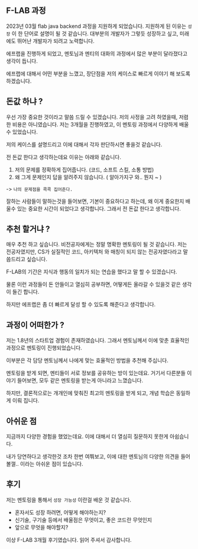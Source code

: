 
## F-LAB 과정
2023년 03월 flab java backend 과정을 지원하게 되었습니다.
지원하게 된 이유는 `성장` 이 한 단어로 설명이 될 것 같습니다.
대부분의 개발자가 그렇듯 성장하고 싶고, 미래에도 뛰어난 개발자가 되려고 노력합니다.

에프랩을 진행하게 되었고, 멘토님과 멘티의 대화의 과정에서 많은 부분이 달라졌다고 생각이 듭니다.

에프랩에 대해서 어떤 부분을 느꼈고, 장단점을 저의 케이스로 빠르게 이야기 해 보도록 하겠습니다.

## 돈값 하냐 ? 
우선 가장 중요한 것이라고 말씀 드릴 수 있겠습니다.
저의 사정을 고려 하였을때, 저렴한 비용은 아니였습니다. 
저는 3개월을 진행하였고, 이 멘토링 과정에서 다양하게 배울 수 있었습니다.

저의 케이스를 설명드리고 이에 대해서 각자 판단하시면 좋을것 같습니다.

전 돈값 한다고 생각하는데요 이유는 아래와 같습니다. 

1. 저의 문제를 정확하게 집어줍니다. (코드, 소프트 스킬, 소통 방법)
2. 왜 그게 문제인지 답을 알려주지 않습니다. ( 알아가지구 와.. 뭔지 ~ )

-> `나의 문제점을 콕콕 집어준다.`

잘하는 사람들이 말하는것을 들어보면, 기본이 중요하다고 하는데,
왜 이게 중요한지 배울수 있는 중요한 시간이 되었다고 생각합니다.
그래서 전 돈값 한다고 생각합니다.


## 추천 할거냐 ? 

매우 추천 하고 싶습니다.
비전공자에게는 정말 명확한 멘토링이 될 것 같습니다.
저는 전공자였지만, CS가 실질적인 코드, 아키텍처 와 매칭이 되지 않는 전공자였다라고 말씀드리고 싶습니다.

F-LAB의 기간은 지식과 행동의 일치가 되는 연습을 했다고 말 할 수 있겠습니다.

물론 이런 과정들이 돈 안들이고 열심히 공부하면, 어떻게든 올라갈 수 있을것 같은 생각이 들긴 합니다.

하지만 에프랩은 좀 더 빠르게 달성 할 수 있도록 해준다고 생각합니다.

## 과정이 어떠한가 ?

저는 1.8년의 스타트업 경험이 존재하였습니다.
그래서 멘토님께서 이에 맞춘 효율적인 과정으로 멘토링이 진행되었습니다.

이부분은 각 담당 멘토님께서 나에게 맞는 효율적인 방법을 추천해 주십니다.

멘토링을 받게 되면, 멘티들이 서로 정보를 공유하는 방이 있는데요.
거기서 다른분들 이야기 들어보면, 모두 같은 멘토링을 받는게 아니라고 느꼈습니다.

하지만, 결론적으로는 개개인에 맞춰진 최고의 멘토링을 받게 되고, 
개념 학습은 동일하게 이뤄 집니다.

## 아쉬운 점

지금까지 다양한 경험을 했었는데요. 이에 대해서 더 열심히 질문하지 못한게 아쉽습니다.

내가 당연하다고 생각한것 조차 한번 여쭤보고, 이에 대한 멘토님의 다양한 의견을 들어볼껄.. 이라는 아쉬운 점이 있습니다.

## 후기

저는 멘토링을 통해서 `성장 가능성` 이란걸 배운 것 같습니다.

- 혼자서도 성장 하려면, 어떻게 해야하는지?
- 신기술, 구기술 등에서 배울점은 무엇이고, 좋은 코드란 무엇인지
- 앞으로 무엇을 해야할지?

이상 F-LAB 3개월 후기였습니다.
읽어 주셔서 감사합니다.